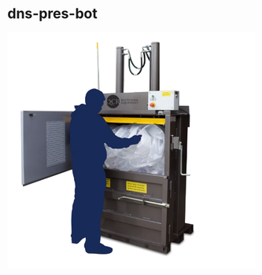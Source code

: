 # dns-pres-bot  
<p align="center">
  <img src="https://github.com/414962002/dns-pres-bot/blob/main/img/1.jpg">  
  
</p> 
